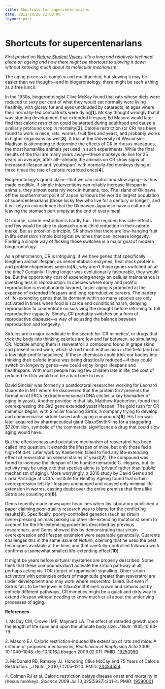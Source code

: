 ```yaml
---
title: Shortcuts for supercentenarians
date: 2011/10/26 22:09:00
layout: post
---
```

# Shortcuts for supercentenarians

_First posted on [Nature Student Voices](http://www.nature.com/scitable/blog/student-voices/shortcuts_for_supercentenarians). It’s a long and relatively technical piece on ageing and how there might be shortcuts to slowing it down without knowing much about its molecular mechanism._

The aging process is complex and multifaceted, but slowing it may be easier than we thought—and in biogerontology, there might be such a thing as a free lunch.

In the 1930s, biogerontologist Clive McKay found that rats whose diets were reduced to sixty per cent of what they would eat normally were living healthily, with glossy fur and eyes unclouded by cataracts, at ages where their normally-fed compatriots were dying[**1**]. McKay thought wrongly that it was stunting development that extended lifespan; Ed Masoro would later find that caloric restriction could be started during adulthood and cause a similarly profound drop in mortality[**2**]. Calorie restriction (or CR) has been found to work in mice, rats, worms, fruit flies and yeast, and probably works in higher organisms as well[**3**]. A trial at the University of Wisconsin–Madison is attempting to determine the effects of CR in rhesus macaques, the most humanlike animals yet used in such experiments. While the final results of the trial are many years away—these monkeys do live for 25 years on average, after all—already the animals on CR show signs of increased lifespan and ‘youthspan’, with normally-fed monkeys dying at three times the rate of calorie restricted ones[**4**].

Biogerontology’s grand claim—that we can control and slow aging—is thus made credible. If simple interventions can reliably increase lifespan in animals, they almost certainly work in humans, too. The island of Okinawa off the southernmost point of Japan harbours the world’s largest population of supercentenarians (those lucky few who live for a century or longer), and it is likely no coincidence that the Okinawan Japanese have a culture of leaving the stomach part empty at the end of every meal.

Of course, calorie restriction is hardly fun. The regimen has side-effects and few would be able to stomach a one-third reduction in their calorie intake. But as proof-of-principle, CR shows that there are low-hanging fruit in life extension: simple biological switches that can increase longevity. Finding a simple way of flicking those switches is a major goal of modern biogerontology.

As a phenomenon, CR is intriguing: if we have genes that specifically lengthen animal lifespan, as xenometabolic enzymes, heat stock proteins and protein chaperones seem to[**5**], why aren’t those genes switched on all the time? Certainly if living longer was evolutionarily favourable, they would be. But the opportunity cost of expending energy on cellular maintenance is investing less in reproduction. In species where early and prolific reproduction is evolutionarily favored, faster aging is promoted at the expense of extended lifespans and long reproductive careers. The battery of life-extending genes that lie dormant within so many species are only activated in times when food is scarce and conditions harsh, delaying reproduction to concentrate on surviving the drought before returning to full reproductive capacity. Simply, CR probably switches on a form of reproductive diapause—a way of adjusting the balance between reproduction and longevity.

Sirtuins are a major candidate in the search for ‘CR mimetics’, or drugs that trick the body into thinking calories are few and far between, so simulating CR. Notable among them is resveratrol, a compound found in grape skins and present in red wine, which stirred much enthusiasm in the field (and not a few high-profile headlines). If these chemicals could trick our bodies into thinking their calorie intake was being drastically reduced—if they could switch on longevity genes—we could enjoy longer lifespans and healthspans. With most people having few children late in life, the cost of reduced fertility would not be a hard one to bear.

David Sinclair was formerly a postdoctoral researcher working for Leonard Guarente in MIT where he discovered that the protein Sir2 prevents the formation of ERCs (extrachromosomal rDNA circles, a key biomarker of aging in yeast). Another postdoc in that lab, Matthew Kaeberlein, found that overexpressing the _Sir2_ gene extended yeast lifespan. The gold rush for CR mimetics began, with Sinclair founding Sirtris, a company trying to develop and commercialise sirtuin-based anti-aging compounds[**6**]. His firm was later acquired by pharmaceutical giant GlaxoSmithKline for a staggering $720million, symbolic of the commercial significance a drug that could slow aging would have.

But the effectiveness and pututative mechanism of resveratrol has been called into question. It extends the lifespan of mice, but only those fed a high-fat diet. Later work by Kaeberlein failed to find any life-extending effect of resveratrol on several strains of yeast[**7**]. The compound was found to increase the lifespan of the humble nematode C. elegans, but its activity may be unique to that species alone (a ‘private’ rather than ‘public’ mechanism of aging). More worryingly, a 2010 study by David Gems and Linda Partridge at UCL’s Institute for Healthy Ageing found that sirtuin overexpression left fly lifespans unchanged and caused only minimal life extension in worms, casting doubt over the entire premise that firms like Sirtris are counting on[**8**].

Gems recently made newspaper headlines when his laboratory published a paper claiming poor-quality research was to blame for the conflicting results[**9**]. Specifically, poorly-controlled genetics (such as sirtuin overexpressing animals picking up other life-extending mutations) seem to account for the life-extending properties described by previous researchers, and Gems showed this by demonstrating that sirtuin overexpression and lifespan extension were separable genetically. Guarente challenges this in the same issue of _Nature_, claiming that he used the best techniques available at the time, and that carefully-controlled followup work confirms a (somewhat smaller) life-extending effect[**10**].

It might be years before sirtuins’ mysteries are properly described. Some think that these compounds don’t activate the sirtuin pathway at all, perhaps acting via TOR (target of rapamycin) signalling. Other sirtuin activators with potencies orders of magnitude greater than resveratrol are under development and may work where resveratrol failed. But even if Sirtris fails to be the jewel in GlaxoSmithKline’s crown and sirtuins act by entirely different pathways, CR mimetics might be a quick and dirty way to extend lifespan without needing to know much at all about the underlying processes of aging.

**References**

1\. McCay CM, Crowell MF, Maynard LA. The effect of retarded growth upon the length of life span and upon the ultimate body size. _J Nutr_. 1935;10:63–79.

2\. Masoro EJ. Caloric restriction-induced life extension of rats and mice: A critique of proposed mechanisms, _Biochimica et Biophysica Acta_ 2009, 10:1040–1048. doi:10.1016/j.bbagen.2009.02.011. PMID: [19250959](http://www.ncbi.nlm.nih.gov/pubmed/19250959)

3\. McDonald RB, Ramsey JJ. Honoring Clive McCay and 75 Years of Calorie Restriction. _J Nutr. _2010;7:1205–1210. PMID: [20484554](http://www.ncbi.nlm.nih.gov/pubmed/20484554).

4\. Colman RJ et al. Caloric restriction delays disease onset and mortality in rhesus monkeys. _Science_ 2009 Jul 10;325(5937):201-4. PMID: [19590001](http://www.ncbi.nlm.nih.gov/pubmed/19590001)
